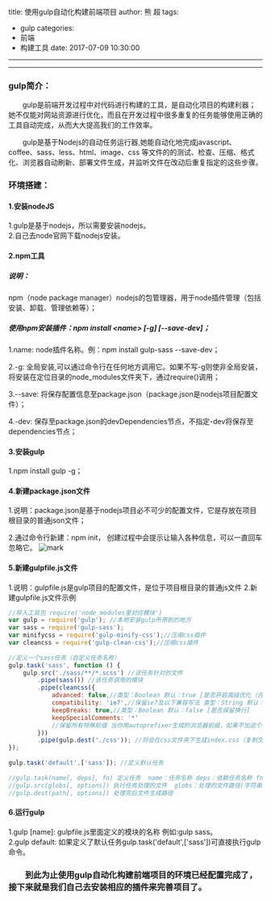 title: 使用gulp自动化构建前端项目
author: 熊 超
tags:
  - gulp
categories:
  - 前端
  - 构建工具
date: 2017-07-09 10:30:00
---
---

### gulp简介：
&ensp;&ensp;&ensp;&ensp;gulp是前端开发过程中对代码进行构建的工具，是自动化项目的构建利器；她不仅能对网站资源进行优化，而且在开发过程中很多重复的任务能够使用正确的工具自动完成，从而大大提高我们的工作效率。<br/>

&ensp;&ensp;&ensp;&ensp;gulp是基于Nodejs的自动任务运行器,她能自动化地完成javascript、coffee、sass、less、html、image、css 等文件的的测试、检查、压缩、格式化、浏览器自动刷新、部署文件生成，并监听文件在改动后重复指定的这些步骤。

<!--more-->

### 环境搭建：

#### 1.安装nodeJS
1.gulp是基于nodejs，所以需要安装nodejs。   
2.自己去node官网下载nodejs安装。

#### 2.npm工具
##### 说明：
npm（node package manager）nodejs的包管理器，用于node插件管理（包括安装、卸载、管理依赖等）；

##### 使用npm安装插件：npm install &lt;name&gt; [-g] [--save-dev]；  
1.name: node插件名称。例：npm install gulp-sass --save-dev；

2.-g: 全局安装,可以通过命令行在任何地方调用它。如果不写-g则使非全局安装，将安装在定位目录的node_modules文件夹下，通过require()调用；  

3.--save: 将保存配置信息至package.json（package.json是nodejs项目配置文件）；

4.-dev: 保存至package.json的devDependencies节点，不指定-dev将保存至dependencies节点；

#### 3.安装gulp
1.npm install gulp -g；

#### 4.新建package.json文件

1.说明：package.json是基于nodejs项目必不可少的配置文件，它是存放在项目根目录的普通json文件；

2.通过命令行新建：npm init， 创建过程中会提示让输入各种信息，可以一直回车忽略它。
![mark](http://or87vteh1.bkt.clouddn.com/blog/170709/1BEACEhcE9.png?imageslim)


#### 5.新建gulpfile.js文件
1.说明：gulpfile.js是gulp项目的配置文件，是位于项目根目录的普通js文件
2.新建gulpfile.js文件示例  
```js
//导入工具包 require('node_modules里对应模块')
var gulp = require('gulp'); //本地安装gulp所用到的地方
var sass = require('gulp-sass');
var minifycss = require('gulp-minify-css');//压缩css插件
var cleancss = require('gulp-clean-css');//压缩css插件
 
//定义一个sass任务（自定义任务名称）
gulp.task('sass', function () {
    gulp.src('./sass/**/*.scss') //该任务针对的文件
        .pipe(sass()) //该任务调用的模块
        .pipe(cleancss({
            advanced: false,//类型：Boolean 默认：true [是否开启高级优化（合并选择器等）]
            compatibility: 'ie7',//保留ie7及以下兼容写法 类型：String 默认：''or'*' [启用兼容模式； 'ie7'：IE7兼容模式，'ie8'：IE8兼容模式，'*'：IE9+兼容模式]
            keepBreaks: true,//类型：Boolean 默认：false [是否保留换行]
            keepSpecialComments: '*'
            //保留所有特殊前缀 当你用autoprefixer生成的浏览器前缀，如果不加这个参数，有可能将会删除你的部分前缀
        }))
        .pipe(gulp.dest('./css')); //将会在css文件夹下生成index.css（复制文件目录及文件）
});
 
gulp.task('default',['sass']); //定义默认任务
 
//gulp.task(name[, deps], fn) 定义任务  name：任务名称 deps：依赖任务名称 fn：回调函数
//gulp.src(globs[, options]) 执行任务处理的文件  globs：处理的文件路径(字符串或者字符串数组) 
//gulp.dest(path[, options]) 处理完后文件生成路径

```

#### 6.运行gulp
1.gulp [name]:  gulpfile.js里面定义的模块的名称 例如:gulp sass。  
2.gulp default: 如果定义了默认任务gulp.task('default',['sass'])可直接执行gulp命令。


### &ensp;&ensp;&ensp;&ensp;到此为止使用gulp自动化构建前端项目的环境已经配置完成了，接下来就是我们自己去安装相应的插件来完善项目了。